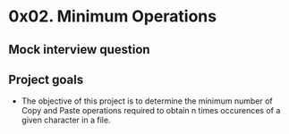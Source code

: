 # 0x02. Minimum Operations

## Mock interview question

## Project goals

* The objective of this project is to determine the minimum number of Copy and Paste operations required to obtain n times occurences of a given character in a file.

